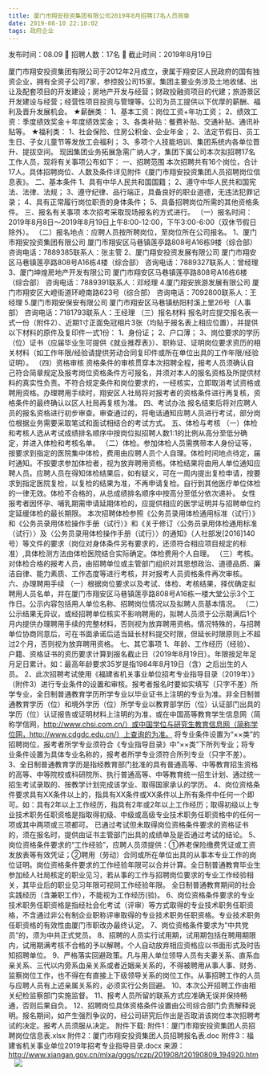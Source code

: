 ```yaml
---
title: 厦门市翔安投资集团有限公司2019年8月招聘17名人员简章
date: 2019-08-10 22:10:02
tags: 政府企业
---
```

发布时间：08.09   🌟   招聘人数：17名   🌈   截止时间：2019年8月19日
<!-- more -->
厦门市翔安投资集团有限公司于2012年2月成立，隶属于翔安区人民政府的国有独资企业，拥有全资子公司7家，参控股公司15家。集团主要业务涉及土地收储、出让及配套项目的开发建设；房地产开发与经营；财政投融资项目的代建；旅游景区开发建设与经营；经营性项目投资与管理等。公司为员工提供以下优厚的薪酬、福利及晋升发展机会。
★薪酬类：
1、基本工资：岗位工资+年功工资；
2、绩效工资：季度绩效奖金＋年度绩效奖金；
3、各类补贴：餐费补贴、交通补贴、通讯补贴等。
★福利类：
1、社会保险、住房公积金、企业年金；
2、法定节假日、员工生日、子女儿童节等发放工会福利；
3、多项个人技能培训、集团系统内各单位晋升、提拔空间。
现因集团业务拓展急需广纳人才，集团下属公司本次拟招聘17名工作人员，现将有关事项公布如下：
一、招聘范围
本次招聘共有16个岗位，合计17人。具体招聘岗位、人数及条件详见附件《厦门市翔安投资集团人员招聘岗位信息表》。
二、基本条件
1、具有中华人民共和国国籍；
2、遵守中华人民共和国宪法、法律、法规；
3、遵守纪律、品行端正，具备良好的职业道德，无违法犯罪记录；
4、具有正常履行岗位职责的身体条件；
5、具备招聘岗位所需的其他资格条件。
三、报名有关事项
本次招考采取现场报名的方式进行。
（一）报名时间：2019年8月8日～2019年8月19日上午8:00-12:00，下午3:00-6:00（双休节假日除外）。
（二）报名地点：应聘人员按所聘岗位，至岗位所在公司报名。
1、厦门市翔安投资集团有限公司
厦门市翔安区马巷镇莲亭路808号A16栋9楼（综合部）
咨询电话：7889385联系人：张主管
2、厦门翔安投资发展有限公司
厦门市翔安区马巷镇莲亭路808号A16栋4楼（综合部）
咨询电话：7889327联系人：曾经理
3、厦门坤煌房地产开发有限公司
厦门市翔安区马巷镇莲亭路808号A16栋6楼（综合部）
咨询电话：7889391联系人：邓经理
4.厦门翔安旅游发展有限公司
厦门市翔安区大嶝街道环嶝南路623号（综合部）
咨询电话：7092800联系人：王经理
5.厦门市翔安保安有限公司
厦门市翔安区马巷镇舫阳村溪上里26号（人事部）
咨询电话：7181793联系人：王经理
（三）报名材料
报名时应提交报名表一式一份（附件2）、近期1寸正面免冠相片3张（均贴于报名表上相应位置），并提供以下材料的原件及复印件一式1份：
1、身份证；
2、户口薄；
3、岗位要求的学历（位）证书（应届毕业生可提供《就业推荐表》）、职称证、证明岗位要求资历的相关材料（如工作年限/经验请提供劳动合同复印件或所在单位出具的工作年限/经验证明）。
（四）资格审核
资格条件的审核贯穿本次招聘全程，报考人员须确认自己符合简章规定及报考岗位资格条件方可报名，并须对本人的报名资格及所提供材料的真实性负责。不符合规定条件和岗位要求的，一经核实，立即取消考试资格或聘用资格。办理聘用手续时，翔安区人社局将对报考者的资格条件进行再复核，资格条件的最终确认以区人社局再复核为准。
四、考试办法
报名结束后将对应聘人员的报名资格进行初步审查。审查通过的，将电话通知应聘人员进行考试，部分岗位根据业务需要采取笔试和面试相结合的考试方式。
五、体检与考核
（一）体检和考核人选从考试成绩排名顺序中按岗位拟招聘人数1:1的比例从高分至低分确定，并进入体检和考核名单。
（二）体检。参加体检人员需携带本人身份证等，按要求到指定的医院集中体检，费用由应聘人员个人自理。体检时间地点待定，届时通知。不按要求参加体检者，视为放弃聘用资格。体检结果将由用人单位通知应聘人员。应聘人员在得知体检结果后，如有疑义，可在一周内提出复检申请，按要求到指定医院复检，以复检的结果为准，不再申请复检。自行到其他医疗单位体检的一律无效。体检不合格的，从总成绩排名顺序中按高分至低分依次递补。
女性报考者因怀孕、哺乳期需申请延期体检的，应提供相应的医学证明并与招聘单位约定延缓体检的最长期限。
本次招聘体检参照《公务员录用体检通用标准（试行）》和《公务员录用体检操作手册（试行）》和《关于修订〈公务员录用体检通用标准（试行）〉及〈公务员录用体检操作手册（试行）〉的通知》（人社部发[2016]140号）等文件的要求（岗位对身体条件另有要求的，还须符合相应项目规定的标准）,具体检测方法由体检医院结合实际确定。体检费用个人自理。
（三）考核。对体检合格的报考人员，由招聘单位或主管部门组织对其思想政治、道德品质、廉洁自律、能力素质、工作态度等进行考核，并对报考人员资格条件再次审核。
六、办理聘用手续
（一）根据岗位要求以及考试、体检、考核结果，择优确定拟聘用人员名单，并在厦门市翔安区马巷镇莲亭路808号A16栋一楼大堂公示3个工作日。公示内容包括用人单位名称、招聘岗位情况以及拟聘人员基本情况。
（二）公示结果无异议，或经招聘单位核实不影响聘用的，拟聘人员须于公示期满后1个月内提供办理聘用手续的完整材料，否则视为放弃聘用资格。情况特殊的，与招聘单位协商同意后，可在书面承诺后适当延长材料提交时限，但延长时限原则上不超过2个月，否则视为放弃聘用资格。
七、其它事项
1、年龄、工作经历（经验）、户籍、资格证书的资历要求计算到报名截止日（2019年8月19日）。年限按足年足月足日累计。如：最高年龄要求35岁是指1984年8月19日（含）之后出生的人员。
2、此次招聘考试使用《福建省机关事业单位招考专业指导目录（2019年）》（附件3）进行专业条件的设置和审核。报考者报名时要如实填写（只字不差）所学专业，全日制普通教育学历所学专业以毕业证书上注明的专业为准。非全日制普通教育学历（位）和境外学历（位）所学专业以教育部学历（位）认证部门出具的学历（位）认证报告或证明材料上注明的为准，或在中国高等教育学生信息网（简称学信网，http://www.chsi.com.cn/）或中国学位与研究生教育信息网（简称学位网，http://www.cdgdc.edu.cn/）上查询的为准。
将专业条件设置为“××类”的招聘岗位，报考者所学专业须符合《专业指导目录》中“××类”下所列专业；将专业条件设置为具体专业名称的，报考者所学专业须符合所列专业（只字不差）。
3、全日制普通教育学历是指经教育部门批准的具有普通高等、中等教育招生资格的高等、中等院校或科研院所、执行普通高等、中等教育统一招生计划、通过统一招生考试录取的、按教学计划完成该学业、取得国家承认的学历。
4、岗位资格条件要求具有XX条件以上的，指具有XX条件或XX条件以上所有条件中任何一个即可。如：具有2年以上工作经历，指具有2年或2年以上工作经历；取得初级以上专业技术职务任职资格是指取得初级、中级或高级专业技术职务任职资格中的任何一项或其中两项或三项都可。
已通过考试但未取得岗位资格条件要求的资格证书的，须在报名时，提供由证书主管部门出具的成绩单及是否通过考试的结论。
5、岗位资格条件要求的“工作经验”，应聘人员须提供：①养老保险缴费凭证或工资发放表等有效凭证；②聘用（劳动）合同或所在单位出具的从事本专业工作的岗位证明。岗位资格条件要求的工作经验年限可以合并计算。全日制普通教育毕业生参加经人社局核定的职业见习，若从事的工作与招聘岗位要求的专业工作经验相关，其毕业后的职业见习年限可视同工作经验年限。
全日制普通教育期间的社会实践经历（含兼职工作），不能视为工作经历(验)。
6、岗位资格条件要求的专业技术职务任职资格是指经社会化考试（评审）等方式取得的专业技术职务任职资格，不含通过非公有制企业职称评审取得的专业技术职务任职资格。专业技术职务任职资格的有效性由厦门市职改办最终认定。
7、岗位资格条件要求为“中共党员”的，须为中共正式党员。
8、招聘的人员实行试用期，试用期包括在聘用期限内，试用期满考核不合格的予以解聘。个人自动放弃相应资格应以书面形式及时告知招聘单位。
9、严格落实回避政策。凡与用人单位领导人员有夫妻关系、直系血亲关系、三代以内旁系血亲关系或者近姻亲关系的，不得被聘用从事人事、财务、监察岗位工作，也不得在有直接上下级领导关系的岗位工作。从事招聘工作的人员与应聘人员有上述亲属关系的，必须实行公务回避。
10、本次公开招聘工作由相关纪检监察部门实施监督。
11、报考人员所留的联系方式应准确无误并保持畅通，否则后果自负。
12、招聘岗位具体资格条件设置由公司综合部门负责解释说明。报名期间，如产生强烈争议的，经公司研究后作出是否取消该岗位本次招聘考试的决定。报考人员须服从决定。
附件下载:
附件1：厦门市翔安投资集团人员招聘岗位信息表.xlsx
附件2：厦门市翔安投资集团人员招聘报名表.doc
附件3：福建省机关事业单位2019年招考专业指导目录.docx
来源：
http://www.xiangan.gov.cn/mlxa/gggs/rczp/201908/t20190809_194920.htm
 
 ![](https://cdn.weiweiblog.cn/20181015134814.png)